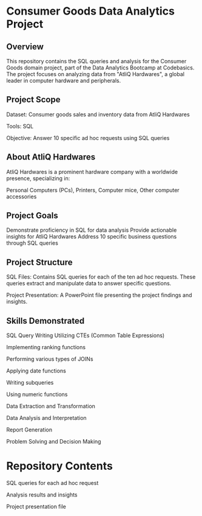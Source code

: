 # Consumer Goods Data Analytics Project

## Overview
This repository contains the SQL queries and analysis for the Consumer Goods domain project, part of the Data Analytics Bootcamp at Codebasics. The project focuses on analyzing data from "AtliQ Hardwares", a global leader in computer hardware and peripherals.

## Project Scope
Dataset: Consumer goods sales and inventory data from AtliQ Hardwares

Tools: SQL

Objective: Answer 10 specific ad hoc requests using SQL queries

## About AtliQ Hardwares
AtliQ Hardwares is a prominent hardware company with a worldwide presence, specializing in:

Personal Computers (PCs),
Printers,
Computer mice,
Other computer accessories

## Project Goals

Demonstrate proficiency in SQL for data analysis
Provide actionable insights for AtliQ Hardwares
Address 10 specific business questions through SQL queries

## Project Structure

SQL Files: Contains SQL queries for each of the ten ad hoc requests. These queries extract and manipulate data to answer specific questions.

Project Presentation: A PowerPoint file presenting the project findings and insights.

## Skills Demonstrated

SQL Query Writing
Utilizing CTEs (Common Table Expressions)

Implementing ranking functions

Performing various types of JOINs

Applying date functions

Writing subqueries

Using numeric functions

Data Extraction and Transformation

Data Analysis and Interpretation

Report Generation

Problem Solving and Decision Making

# Repository Contents

SQL queries for each ad hoc request

Analysis results and insights

Project presentation file
